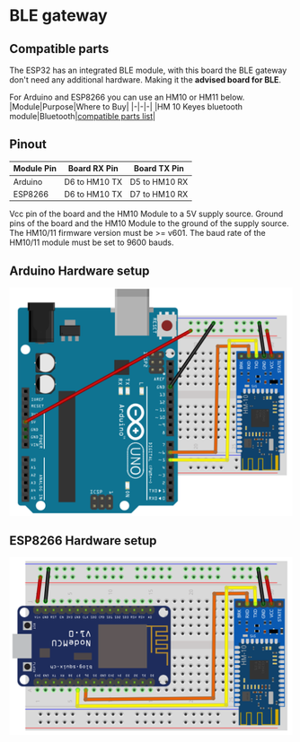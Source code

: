 # BLE gateway
## Compatible parts
The ESP32 has an integrated BLE module, with this board the BLE gateway don't need any additional hardware. Making it the **advised board for BLE**.

For Arduino and ESP8266 you can use an HM10 or HM11 below.
|Module|Purpose|Where to Buy|
|-|-|-|
|HM 10 Keyes bluetooth module|Bluetooth|[compatible parts list](https://docs.google.com/spreadsheets/d/1_5fQjAixzRtepkykmL-3uN3G5bLfQ0zMajM9OBZ1bx0/edit#gid=1323184277)|

## Pinout
|Module Pin|Board RX Pin|Board TX Pin|
|-|:-:|:-:|
|Arduino|D6 to HM10 TX|D5 to HM10 RX|
|ESP8266|D6 to HM10 TX|D7 to HM10 RX|

Vcc pin of the board and the HM10 Module to a 5V supply source.
Ground pins of the board and the HM10 Module to the ground of the supply source.
The HM10/11 firmware version must be  >= v601.
The baud rate of the HM10/11 module must be set to 9600 bauds.

## Arduino Hardware setup
![BLE Arduino](../img/OpenMQTTgateway_Arduino_Addon_BT.png)

## ESP8266 Hardware setup
![BLE ESP8266](../img/OpenMQTTgateway_ESP8266_Addon_BT.png)


